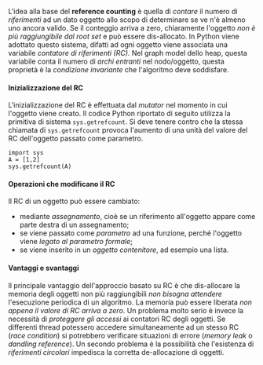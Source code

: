 L'idea alla base del **reference counting** è quella di *contare* il numero di *riferimenti* ad un dato oggetto allo scopo di determinare se ve n'è almeno uno ancora valido.
Se il conteggio arriva a zero, chiaramente l'oggetto *non è più raggiungibile dal root set* e può essere dis-allocato.
In Python viene adottato questo sistema, difatti ad ogni oggetto viene associata una variabile *contatore di riferimenti (RC)*.
Nel graph model dello heap, questa variabile conta il numero di *archi entranti* nel nodo/oggetto, questa proprietà è la *condizione invariante* che l'algoritmo deve soddisfare.

#### Inizializzazione del RC
L'inizializzazione del RC è effettuata dal *mutator* nel momento in cui l'oggetto viene creato.
Il codice Python riportato di seguito utilizza la primitiva di sistema `sys.getrefcount`.
Si deve tenere contro che la stessa chiamata di `sys.getrefcount` provoca l'aumento di una unità del valore del RC dell'oggetto passato come parametro.
```jupyter
import sys
A = [1,2]
sys.getrefcount(A)
```

#### Operazioni che modificano il RC
Il RC di un oggetto può essere cambiato:
- mediante *assegnamento*, cioè se un riferimento all'oggetto appare come parte destra di un assegnamento;
- se viene passato come *parametro* ad una funzione, perché l'oggetto viene *legato al parametro formale*;
- se viene inserito in un *oggetto contenitore*, ad esempio una lista.

#### Vantaggi e svantaggi
Il principale vantaggio dell'approccio basato su RC è che dis-allocare la memoria degli oggetti non più raggiungibili *non bisogna attendere* l'esecuzione periodica di un algoritmo.
La memoria può essere liberata *non appena il valore di RC arriva a zero*.
Un problema molto serio è invece la necessità di *proteggere gli accessi* ai contatori RC degli oggetti.
Se differenti thread potessero accedere simultaneamente ad un stesso RC (*race condition*) si potrebbero verificare situazioni di errore (*memory leak* o *dandling reference*).
Un secondo problema è la possibilità che l'esistenza di *riferimenti circolari* impedisca la corretta de-allocazione di oggetti.
